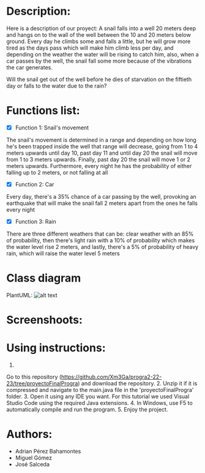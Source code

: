 # Description:
Here is a description of our proyect: A snail falls into a well 20 meters deep and hangs on to the wall of the well between the 10 and 20 meters below ground.
Every day he climbs some and falls a little, but he will grow more tired as the days pass which will make him climb less per day, and depending on the weather the water will be rising to catch him, also, when a car passes by the well, the snail fall some more because of the vibrations the car  generates.

Will the snail get out of the well before he dies of starvation on the fiftieth day or falls to the water due to the rain?
# Functions list:
- [x] Function 1: Snail's movement
 
The snail's movement is determined in a range and depending on how long he's been trapped inside the well that range will decrease, going from 1 to 4 meters upwards until day 10, past day 11 and until day 20 the snail will move from 1 to 3 meters upwards. Finally, past day 20 the snail will move 1 or 2 meters upwards. Furthermore, every night he has the probability of either falling up to 2 meters, or not falling at all

- [x] Function 2: Car

Every day, there's a 35% chance of a car passing by the well, provoking an earthquake that will make the snail fall 2 meters apart from the ones he falls every night


- [x] Function 3: Rain

There are three different weathers that can be: clear weather with an 85% of probability, then there's light rain with a 10% of probability which makes the water level rise 2 meters, and lastly, there's a 5% of probability of heavy rain, which will raise the water level 5 meters

# Class diagram

PlantUML: 
![alt text](https://www.plantuml.com/plantuml/png/xLLD2nen4BtlhyXnHVG7B3rerK91Yc31G-bXDecxeTd4viCMslxtZffbJHFPej1JR-FCc_V6oJnTM0V6-KuMK5jdW3go3C4Ap0PhxLSFNpZvKH0o8nHCHMgj9GU5YIaH5c7b94vQxYxPUp0YpbgmQvdU4vTzvLUHZh1N86IGFXbzz8e91cpPUAW8qxwM_CyQ2WFLiY92kGUrZxmx3NKceFym9GrtQm7bPCZOMwP7XMbxy2uXnzumMMZFOJBpXgQ4FpVyk4R0vR_xY5POS5Oa0kHV9A9TIkSDl5U22f1XX7wx-E1KWhKaERH7D_BKnQ4Cgd5p1Ch9Iegk5ghPjM2v3LfWALSCiv7E4QIyomtZhWry2vqCGyJOYkoTmU3Jvm6s-Tw2juwpNlCvjNVWHEDVPVcWJGVoDOx1ZDDRN4x-lMV-UsOuvWC7rtApqiZdX5RXRQolaVx2ljtwiu3a9PF6jy2UxZreO_bVTEV_LTxydCrY_nVHR_yDS0sBsBjOcSzJa-LGmKCZeDWYHRBS2oYtkN7aiATYmHNpdVmD"PlantUML")

# Screenshoots:

# Using instructions:

1.
Go to this repository (https://github.com/Xm3Ga/progra2-22-23/tree/proyectoFinalProgra) and download the repository.
2.
Unzip it if it is compressed and navigate to the main.java file in the 'proyectoFinalProgra' folder.
3.
Open it using any IDE you want. For this tutorial we used Visual Studio Code using the required Java extensions.
4.
In Windows, use F5 to automatically compile and run the program.
5.
Enjoy the project.

# Authors: 

- Adrian Pérez Bahamontes
- Miguel Gómez
- José Salceda
